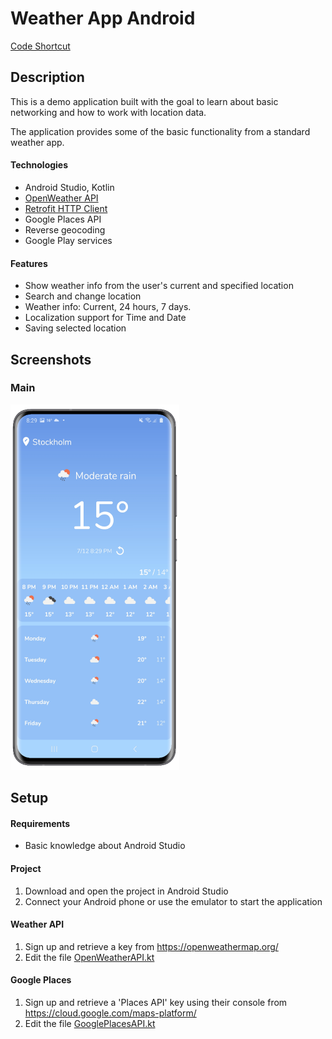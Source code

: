 # Weather App Android
[Code Shortcut](app/src/main/java/com/fredrikbogg/weatherapp)

## Description
This is a demo application built with the goal to learn about basic networking and how to work with location data.

The application provides some of the basic functionality from a standard weather app.

#### Technologies
* Android Studio, Kotlin
* [OpenWeather API](https://openweathermap.org/)
* [Retrofit HTTP Client](https://square.github.io/retrofit/)
* Google Places API
* Reverse geocoding
* Google Play services

#### Features
* Show weather info from the user's current and specified location
* Search and change location
* Weather info: Current, 24 hours, 7 days.
* Localization support for Time and Date
* Saving selected location

## Screenshots

### Main

<p align = "left" >
  <img width="270" height="585" src="github_images/main_activity.png">
</p>

## Setup
#### Requirements
* Basic knowledge about Android Studio

#### Project
1. Download and open the project in Android Studio
2. Connect your Android phone or use the emulator to start the application

#### Weather API
  1. Sign up and retrieve a key from https://openweathermap.org/
  2. Edit the file [OpenWeatherAPI.kt](app/src/main/java/com/fredrikbogg/weatherapp/utils/OpenWeatherAPI.kt)

#### Google Places
 1. Sign up and retrieve a 'Places API' key using their console from  https://cloud.google.com/maps-platform/
 2. Edit the file [GooglePlacesAPI.kt](app/src/main/java/com/fredrikbogg/weatherapp/utils/GooglePlacesAPI.kt)
